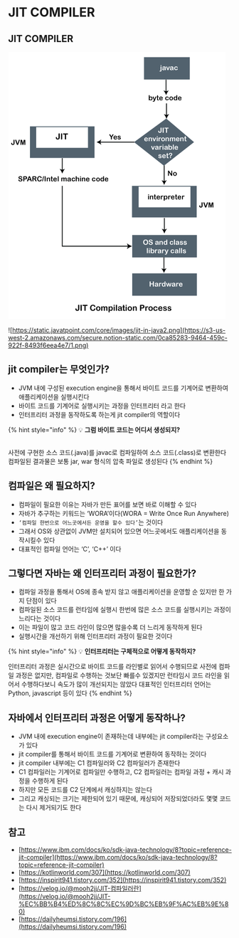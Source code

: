 # JIT COMPILER

## JIT COMPILER

![](../../.gitbook/assets/1.png)

![https://static.javatpoint.com/core/images/jit-in-java2.png](https://s3-us-west-2.amazonaws.com/secure.notion-static.com/0ca85283-9464-459c-922f-8493f6eea4e7/1.png)



## jit compiler는 무엇인가?

* JVM 내에 구성된 execution engine을 통해서 바이트 코드를 기계어로 변환하여 애플리케이션을 실행시킨다
* 바이트 코드를 기계어로 실행시키는 과정을 인터프리터 라고 한다
* 인터프리터 과정을 동작하도록 하는게 jit compiler의 역할이다



{% hint style="info" %}
💡 **그럼 바이트 코드는 어디서 생성되지?**

\
사전에 구현한 소스 코드(.java)를 javac로 컴파일하여 소스 코드(.class)로 변환한다 컴파일된 결과물은 보통 jar, war 형식의 압축 파일로 생성된다
{% endhint %}

##

## 컴파일은 왜 필요하지?

* 컴파일이 필요한 이유는 자바가 만든 표어를 보면 바로 이해할 수 있다
* 자바가 추구하는 키워드는 ‘WORA’이다(WORA = Write Once Run Anywhere)
* `‘컴파일 한번으로 어느곳에서든 운영을 할수 있다’`는 것이다
* 그래서 OS와 상관없이 JVM만 설치되어 있으면 어느곳에서도 애플리케이션을 동작시킬수 있다
* 대표적인 컴파일 언어는 ‘C’, ‘C++’ 이다

##

## 그렇다면 자바는 왜 인터프리터 과정이 필요한가?

* 컴파일 과정을 통해서 OS에 종속 받지 않고 애플리케이션을 운영할 순 있지만 한 가지 단점이 있다
* 컴파일된 소스 코드를 런타임에 실행시 한번에 많은 소스 코드를 실행시키는 과정이 느리다는 것이다
* 이는 파일이 많고 코드 라인이 많으면 많을수록 더 느리게 동작하게 된다
* 실행시간을 개선하기 위해 인터프리터 과정이 필요한 것이다

{% hint style="info" %}
💡 **인터프리터는 구체적으로 어떻게 동작하지?**

인터프리터 과정은 실시간으로 바이트 코드를 라인별로 읽어서 수행되므로 사전에 컴파일 과정은 없지만, 컴파일로 수행하는 것보단 빠를수 있겠지만 런타임시 코드 라인을 읽어서 수행하다보니 속도가 많이 개선되지는 않았다 대표적인 인터프리터 언어는 Python, javascript 등이 있다
{% endhint %}

##

## 자바에서 인터프리터 과정은 어떻게 동작하나?

* JVM 내에 execution engine이 존재하는데 내부에는 jit compiler라는 구성요소가 있다
* jit compiler를 통해서 바이트 코드를 기계어로 변환하여 동작하는 것이다
* jit compiler 내부에는 C1 컴파일러와 C2 컴파일러가 존재한다
* C1 컴파일러는 기계어로 컴파일만 수행하고, C2 컴파일러는 컴파일 과정 + 캐시 과정을 수행하게 된다
* 하지만 모든 코드를 C2 단계에서 캐싱하지는 않는다
* 그리고 캐싱되는 크기는 제한되어 있기 때문에, 캐싱되어 저장되었더라도 몇몇 코드는 다시 제거되기도 한다

## 참고

* [https://www.ibm.com/docs/ko/sdk-java-technology/8?topic=reference-jit-compiler](https://www.ibm.com/docs/ko/sdk-java-technology/8?topic=reference-jit-compiler)
* [https://kotlinworld.com/307](https://kotlinworld.com/307)
* [https://inspirit941.tistory.com/352](https://inspirit941.tistory.com/352)
* [https://velog.io/@mooh2jj/JIT-컴파일러란](https://velog.io/@mooh2jj/JIT-%EC%BB%B4%ED%8C%8C%EC%9D%BC%EB%9F%AC%EB%9E%80)
* [https://dailyheumsi.tistory.com/196](https://dailyheumsi.tistory.com/196)
